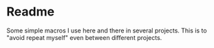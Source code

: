 Readme
======

Some simple macros I use here and there in several projects. This is to "avoid repeat myself" even between different projects.
